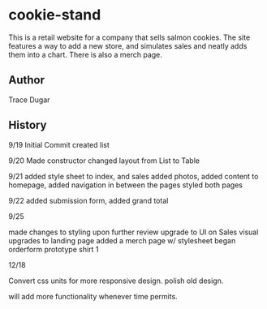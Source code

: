 # cookie-stand

This is a retail website for a company that sells salmon cookies.  The site features a way to add a new store, and simulates sales and neatly adds them into a chart. There is also a merch page.

## Author

Trace Dugar

## History

9/19 Initial Commit
created list

9/20 Made constructor
changed layout from List to Table

9/21
added style sheet to index, and sales
added photos, added content to homepage, added navigation in between the pages
styled both pages

9/22
added submission form,
added grand total

9/25

made changes to styling upon further review
upgrade to UI on Sales
visual upgrades to landing page
added a merch page w/ stylesheet
began orderform prototype shirt 1


12/18

Convert css units for more responsive design.
polish old design.

will add more functionality whenever time permits.

